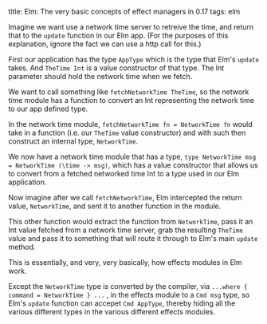 title: Elm: The very basic concepts of effect managers in 0.17
tags: elm

Imagine we want use a network time server to retreive the time, and return that to the `update` function in our Elm app. (For the purposes of this explanation, ignore the fact we can use a http call for this.)

First our application has the type `AppType` which is the type that Elm's `update` takes. And `TheTime Int` is a value constructor of that type. The Int parameter should hold the network time when we fetch.

We want to call something like `fetchNetworkTime TheTime`, so the network time module has a function to convert an Int representing the network time to our app defined type.

In the network time module, `fetchNetworkTime fn = NetworkTime fn` would take in a function (i.e. our `TheTime` value constructor) and with such then construct an internal type, `NetworkTime`.

We now have a network time module that has a type, `type NetworkTime msg = NetworkTime (\time -> msg)`, which has a value constructor that allows us to convert from a fetched networked time Int to a type used in our Elm application.

Now imagine after we call `fetchNetworkTime`, Elm intercepted the return value, `NetworkTime`, and sent it to another function in the module.

This other function would extract the function from `NetworkTime`, pass it an Int value fetched from a network time server, grab the resulting `TheTime` value and pass it to something that will route it through to Elm's main `update` method.

This is essentially, and very, very basically, how effects modules in Elm work.

Except the `NetworkTime` type is converted by the compiler, via `...where { command = NetworkTime } ...` , in the effects module to a `Cmd msg` type, so Elm's `update` function can accepet `Cmd AppType`, thereby hiding all the various different types in the various different effects modules.
